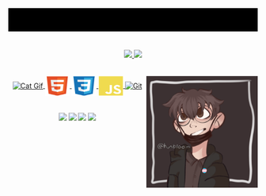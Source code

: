 <div align="center">
  <img src="https://github.com/enzozsantana/enzozsantana/blob/main/assets/gif-boas-vindas.gif?raw=true">
</div>

<div align="center"><br><br>
  <a href="https://github.com/enzozsantana">
  <img height="160em" src="https://github-readme-stats.vercel.app/api?username=enzozsantana&show_icons=true&theme=dark&include_all_commits=true&count_private=true"/>
  <img height="160em" src="https://github-readme-stats.vercel.app/api/top-langs/?username=enzozsantana&layout=compact&langs_count=7&theme=dark"/>
</div>

<div style="display: inline_block" align="center"><br><br>
  <img align="center" alt="Cat Gif" height="40" width="60" src="https://camo.githubusercontent.com/63371d36886ee658f5a97401f393e1ab1684b2fd3de674b8f5efc7d410b2a3d0/68747470733a2f2f6d656469612e67697068792e636f6d2f6d656469612f57556c706c634d704f43456d5447427442572f67697068792e676966">
  <img align="center" alt="HTML" height="40" width="50" src="https://raw.githubusercontent.com/devicons/devicon/master/icons/html5/html5-original.svg">
  <img align="center" alt="CSS" height="40" width="50" src="https://raw.githubusercontent.com/devicons/devicon/master/icons/css3/css3-original.svg">
  <img align="center" alt="JS" height="40" width="50" src="https://raw.githubusercontent.com/devicons/devicon/master/icons/javascript/javascript-plain.svg">
  <img align="center" alt="Git" height="40" width="50" src="https://cdn.jsdelivr.net/gh/devicons/devicon/icons/git/git-original.svg">
  <img align="right" alt="Enzo-Avatar" height="225" src="https://raw.githubusercontent.com/enzozsantana/enzozsantana/main/assets/avatar.png">
</div>

<div style="display: inline_block" align="center"><br><br>
  <a href = "mailto:enzozanattadesantana@gmail.com"><img src="https://img.shields.io/badge/Gmail-D14836?style=for-the-badge&logo=gmail&logoColor=white" target="_blank"></a>
  <a href="https://www.linkedin.com/in/enzo-zanatta-de-sant-ana-5a8039207/" target="_blank"><img src="https://img.shields.io/badge/-LinkedIn-%230077B5?style=for-the-badge&logo=linkedin&logoColor=white" target="_blank"></a>
  <a target="_blank" href="https://enzozsantana-portfolio.netlify.app"><img src="https://img.shields.io/badge/-WEB-FF4088?style=for-the-badge&logo=Hugo&logoColor=white"></img></a>
  <a href="https://web.whatsapp.com/send?phone=551388087823" target="_blank"><img src="https://img.shields.io/badge/WhatsApp-25D366?style=for-the-badge&logo=whatsapp&logoColor=white" target="_blank"></a> 
</div>

